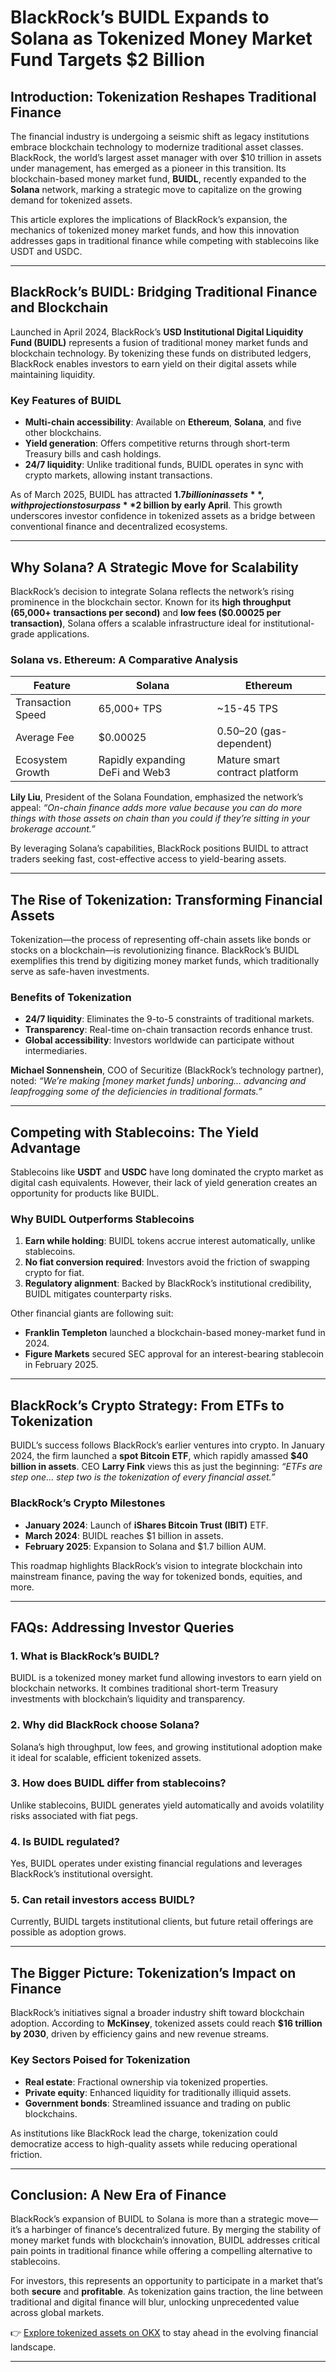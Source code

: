 # BlackRock’s BUIDL Expands to Solana as Tokenized Money Market Fund Targets $2 Billion  

## Introduction: Tokenization Reshapes Traditional Finance  

The financial industry is undergoing a seismic shift as legacy institutions embrace blockchain technology to modernize traditional asset classes. BlackRock, the world’s largest asset manager with over $10 trillion in assets under management, has emerged as a pioneer in this transition. Its blockchain-based money market fund, **BUIDL**, recently expanded to the **Solana** network, marking a strategic move to capitalize on the growing demand for tokenized assets.  

This article explores the implications of BlackRock’s expansion, the mechanics of tokenized money market funds, and how this innovation addresses gaps in traditional finance while competing with stablecoins like USDT and USDC.  

---

## BlackRock’s BUIDL: Bridging Traditional Finance and Blockchain  

Launched in April 2024, BlackRock’s **USD Institutional Digital Liquidity Fund (BUIDL)** represents a fusion of traditional money market funds and blockchain technology. By tokenizing these funds on distributed ledgers, BlackRock enables investors to earn yield on their digital assets while maintaining liquidity.  

### Key Features of BUIDL  
- **Multi-chain accessibility**: Available on **Ethereum**, **Solana**, and five other blockchains.  
- **Yield generation**: Offers competitive returns through short-term Treasury bills and cash holdings.  
- **24/7 liquidity**: Unlike traditional funds, BUIDL operates in sync with crypto markets, allowing instant transactions.  

As of March 2025, BUIDL has attracted **$1.7 billion in assets**, with projections to surpass **$2 billion by early April**. This growth underscores investor confidence in tokenized assets as a bridge between conventional finance and decentralized ecosystems.  

---

## Why Solana? A Strategic Move for Scalability  

BlackRock’s decision to integrate Solana reflects the network’s rising prominence in the blockchain sector. Known for its **high throughput (65,000+ transactions per second)** and **low fees ($0.00025 per transaction)**, Solana offers a scalable infrastructure ideal for institutional-grade applications.  

### Solana vs. Ethereum: A Comparative Analysis  

| Feature               | Solana                          | Ethereum                        |  
|-----------------------|----------------------------------|----------------------------------|  
| Transaction Speed     | 65,000+ TPS                     | ~15-45 TPS                      |  
| Average Fee           | $0.00025                        | $0.50–$20 (gas-dependent)       |  
| Ecosystem Growth      | Rapidly expanding DeFi and Web3   | Mature smart contract platform  |  

**Lily Liu**, President of the Solana Foundation, emphasized the network’s appeal: *“On-chain finance adds more value because you can do more things with those assets on chain than you could if they’re sitting in your brokerage account.”*  

By leveraging Solana’s capabilities, BlackRock positions BUIDL to attract traders seeking fast, cost-effective access to yield-bearing assets.  

---

## The Rise of Tokenization: Transforming Financial Assets  

Tokenization—the process of representing off-chain assets like bonds or stocks on a blockchain—is revolutionizing finance. BlackRock’s BUIDL exemplifies this trend by digitizing money market funds, which traditionally serve as safe-haven investments.  

### Benefits of Tokenization  
- **24/7 liquidity**: Eliminates the 9-to-5 constraints of traditional markets.  
- **Transparency**: Real-time on-chain transaction records enhance trust.  
- **Global accessibility**: Investors worldwide can participate without intermediaries.  

**Michael Sonnenshein**, COO of Securitize (BlackRock’s technology partner), noted: *“We’re making [money market funds] unboring… advancing and leapfrogging some of the deficiencies in traditional formats.”*  

---

## Competing with Stablecoins: The Yield Advantage  

Stablecoins like **USDT** and **USDC** have long dominated the crypto market as digital cash equivalents. However, their lack of yield generation creates an opportunity for products like BUIDL.  

### Why BUIDL Outperforms Stablecoins  
1. **Earn while holding**: BUIDL tokens accrue interest automatically, unlike stablecoins.  
2. **No fiat conversion required**: Investors avoid the friction of swapping crypto for fiat.  
3. **Regulatory alignment**: Backed by BlackRock’s institutional credibility, BUIDL mitigates counterparty risks.  

Other financial giants are following suit:  
- **Franklin Templeton** launched a blockchain-based money-market fund in 2024.  
- **Figure Markets** secured SEC approval for an interest-bearing stablecoin in February 2025.  

---

## BlackRock’s Crypto Strategy: From ETFs to Tokenization  

BUIDL’s success follows BlackRock’s earlier ventures into crypto. In January 2024, the firm launched a **spot Bitcoin ETF**, which rapidly amassed **$40 billion in assets**. CEO **Larry Fink** views this as just the beginning: *“ETFs are step one… step two is the tokenization of every financial asset.”*  

### BlackRock’s Crypto Milestones  
- **January 2024**: Launch of **iShares Bitcoin Trust (IBIT)** ETF.  
- **March 2024**: BUIDL reaches $1 billion in assets.  
- **February 2025**: Expansion to Solana and $1.7 billion AUM.  

This roadmap highlights BlackRock’s vision to integrate blockchain into mainstream finance, paving the way for tokenized bonds, equities, and more.  

---

## FAQs: Addressing Investor Queries  

### 1. **What is BlackRock’s BUIDL?**  
BUIDL is a tokenized money market fund allowing investors to earn yield on blockchain networks. It combines traditional short-term Treasury investments with blockchain’s liquidity and transparency.  

### 2. **Why did BlackRock choose Solana?**  
Solana’s high throughput, low fees, and growing institutional adoption make it ideal for scalable, efficient tokenized assets.  

### 3. **How does BUIDL differ from stablecoins?**  
Unlike stablecoins, BUIDL generates yield automatically and avoids volatility risks associated with fiat pegs.  

### 4. **Is BUIDL regulated?**  
Yes, BUIDL operates under existing financial regulations and leverages BlackRock’s institutional oversight.  

### 5. **Can retail investors access BUIDL?**  
Currently, BUIDL targets institutional clients, but future retail offerings are possible as adoption grows.  

---

## The Bigger Picture: Tokenization’s Impact on Finance  

BlackRock’s initiatives signal a broader industry shift toward blockchain adoption. According to **McKinsey**, tokenized assets could reach **$16 trillion by 2030**, driven by efficiency gains and new revenue streams.  

### Key Sectors Poised for Tokenization  
- **Real estate**: Fractional ownership via tokenized properties.  
- **Private equity**: Enhanced liquidity for traditionally illiquid assets.  
- **Government bonds**: Streamlined issuance and trading on public blockchains.  

As institutions like BlackRock lead the charge, tokenization could democratize access to high-quality assets while reducing operational friction.  

---

## Conclusion: A New Era of Finance  

BlackRock’s expansion of BUIDL to Solana is more than a strategic move—it’s a harbinger of finance’s decentralized future. By merging the stability of money market funds with blockchain’s innovation, BUIDL addresses critical pain points in traditional finance while offering a compelling alternative to stablecoins.  

For investors, this represents an opportunity to participate in a market that’s both **secure** and **profitable**. As tokenization gains traction, the line between traditional and digital finance will blur, unlocking unprecedented value across global markets.  

👉 [Explore tokenized assets on OKX](https://bit.ly/okx-bonus) to stay ahead in the evolving financial landscape.  

---  
